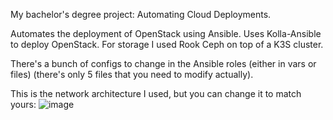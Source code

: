 My bachelor's degree project: Automating Cloud Deployments.

Automates the deployment of OpenStack using Ansible. 
Uses Kolla-Ansible to deploy OpenStack.
For storage I used Rook Ceph on top of a K3S cluster.

There's a bunch of configs to change in the Ansible roles (either in vars or files) (there's only 5 files that you need to modify actually).

This is the network architecture I used, but you can change it to match yours:
![image](https://github.com/AlexTudurean/openstack-automation/assets/44097593/4f0e80c3-d63e-4a16-a185-ae67e57a17fc)
